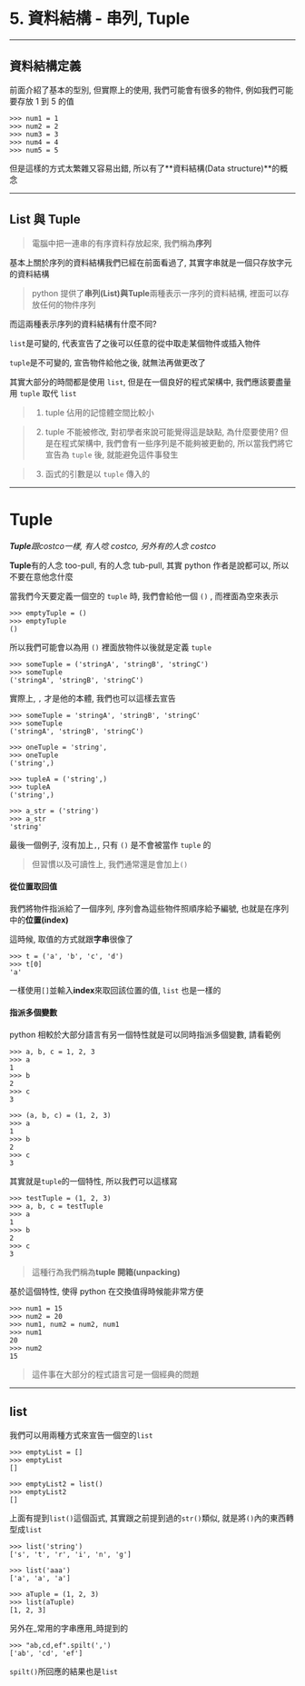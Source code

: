 # 5. 資料結構 - 串列, Tuple
---
## 資料結構定義

前面介紹了基本的型別, 但實際上的使用, 我們可能會有很多的物件, 例如我們可能要存放 1 到 5 的值

```
>>> num1 = 1
>>> num2 = 2
>>> num3 = 3
>>> num4 = 4
>>> num5 = 5
```

但是這樣的方式太繁雜又容易出錯, 所以有了**資料結構(Data structure)**的概念

---
## List 與 Tuple

> 電腦中把一連串的有序資料存放起來, 我們稱為**序列**

基本上關於序列的資料結構我們已經在前面看過了, 其實字串就是一個只存放字元的資料結構

> python 提供了**串列(List)**與**Tuple**兩種表示一序列的資料結構, 裡面可以存放任何的物件序列

而這兩種表示序列的資料結構有什麼不同?

`list`是可變的, 代表宣告了之後可以任意的從中取走某個物件或插入物件

`tuple`是不可變的, 宣告物件給他之後, 就無法再做更改了

其實大部分的時間都是使用 `list`, 但是在一個良好的程式架構中, 我們應該要盡量用 `tuple` 取代 `list`

> 1. tuple 佔用的記憶體空間比較小

> 2. tuple 不能被修改, 對初學者來說可能覺得這是缺點, 為什麼要使用? 但是在程式架構中, 我們會有一些序列是不能夠被更動的, 所以當我們將它宣告為 `tuple` 後, 就能避免這件事發生

> 3. 函式的引數是以 `tuple` 傳入的

---
# Tuple

_**Tuple**跟costco一樣, 有人唸 costco, 另外有的人念 costco_

**Tuple**有的人念 too-pull, 有的人念 tub-pull, 其實 python 作者是說都可以, 所以不要在意他念什麼

當我們今天要定義一個空的 `tuple` 時, 我們會給他一個 `()` , 而裡面為空來表示

```
>>> emptyTuple = ()
>>> emptyTuple
()
```

所以我們可能會以為用 `()` 裡面放物件以後就是定義 `tuple`

```
>>> someTuple = ('stringA', 'stringB', 'stringC')
>>> someTuple
('stringA', 'stringB', 'stringC')
```

實際上, `,` 才是他的本體, 我們也可以這樣去宣告

```
>>> someTuple = 'stringA', 'stringB', 'stringC'
>>> someTuple
('stringA', 'stringB', 'stringC')

>>> oneTuple = 'string',
>>> oneTuple
('string',)

>>> tupleA = ('string',)
>>> tupleA
('string',)

>>> a_str = ('string')
>>> a_str
'string'
```
最後一個例子, 沒有加上`,`, 只有 `()` 是不會被當作 `tuple` 的

> 但習慣以及可讀性上, 我們通常還是會加上`()`

#### 從位置取回值

我們將物件指派給了一個序列, 序列會為這些物件照順序給予編號, 也就是在序列中的**位置(index)**

這時候, 取值的方式就跟**字串**很像了

```
>>> t = ('a', 'b', 'c', 'd')
>>> t[0]
'a'
```

一樣使用`[]`並輸入**index**來取回該位置的值, `list` 也是一樣的

#### 指派多個變數

python 相較於大部分語言有另一個特性就是可以同時指派多個變數, 請看範例
```
>>> a, b, c = 1, 2, 3
>>> a
1
>>> b
2
>>> c
3

>>> (a, b, c) = (1, 2, 3)
>>> a
1
>>> b
2
>>> c
3
```
其實就是`tuple`的一個特性, 所以我們可以這樣寫
```
>>> testTuple = (1, 2, 3)
>>> a, b, c = testTuple
>>> a
1
>>> b
2
>>> c
3
```
> 這種行為我們稱為**tuple 開箱(unpacking)**

基於這個特性, 使得 python 在交換值得時候能非常方便
```
>>> num1 = 15
>>> num2 = 20
>>> num1, num2 = num2, num1
>>> num1
20
>>> num2
15
```

> 這件事在大部分的程式語言可是一個經典的問題

---

## list

我們可以用兩種方式來宣告一個空的`list`

```
>>> emptyList = []
>>> emptyList
[]

>>> emptyList2 = list()
>>> emptyList2
[]
```

上面有提到`list()`這個函式, 其實跟之前提到過的`str()`類似, 就是將`()`內的東西轉型成`list`

```
>>> list('string')
['s', 't', 'r', 'i', 'n', 'g']

>>> list('aaa')
['a', 'a', 'a']

>>> aTuple = (1, 2, 3)
>>> list(aTuple)
[1, 2, 3]
```

另外在_常用的字串應用_時提到的

```
>>> "ab,cd,ef".spilt(',')
['ab', 'cd', 'ef']
```
`spilt()`所回應的結果也是`list`

